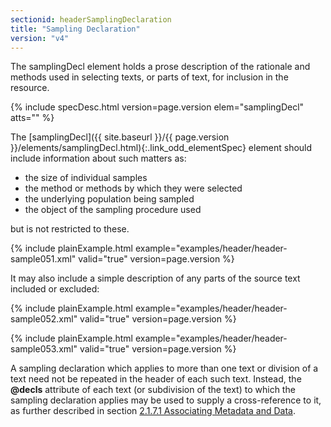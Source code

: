 ```yaml
---
sectionid: headerSamplingDeclaration
title: "Sampling Declaration"
version: "v4"
---
```




The samplingDecl element holds a prose description of the rationale and methods used
in
selecting texts, or parts of text, for inclusion in the resource.



{% include specDesc.html version=page.version elem="samplingDecl" atts="" %}



The [samplingDecl]({{ site.baseurl }}/{{ page.version }}/elements/samplingDecl.html){:.link_odd_elementSpec} element should include information about such
matters as:


- the size of individual samples
- the method or methods by which they were selected
- the underlying population being sampled
- the object of the sampling procedure used

but is not restricted to these.

{% include plainExample.html example="examples/header/header-sample051.xml" valid="true" version=page.version %}

It may also include a simple description of any parts of the source text included
or
excluded:

{% include plainExample.html example="examples/header/header-sample052.xml" valid="true" version=page.version %}

{% include plainExample.html example="examples/header/header-sample053.xml" valid="true" version=page.version %}

A sampling declaration which applies to more than one text or division of a text need
not
be repeated in the header of each such text. Instead, the **@decls** attribute of each
text (or subdivision of the text) to which the sampling declaration applies may be
used to
supply a cross-reference to it, as further described in section <a class="link_ptr" title="Associating Metadata and Data" href="{{ site.baseurl }}/{{ page.version }}/guidelines/header.html#headerAssociatingMetadataAndData">2.1.7.1 Associating Metadata and Data</a>.

